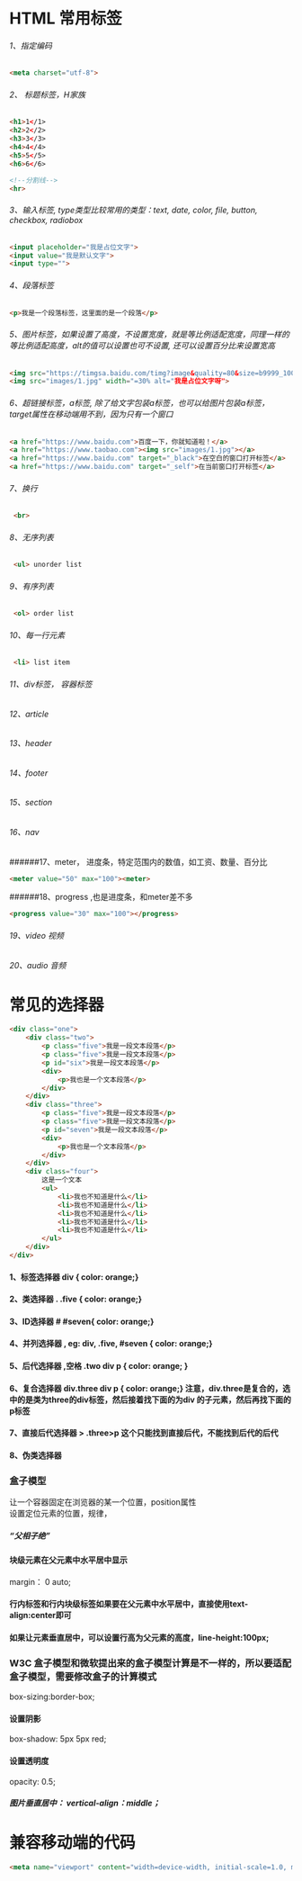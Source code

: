 # HTML 常用标签

###### 1、指定编码
```html
<meta charset="utf-8">
```

###### 2、 标题标签，H家族
```html
<h1>1</1>
<h2>2</2>
<h3>3</3>
<h4>4</4>
<h5>5</5>
<h6>6</6>

<!--分割线-->
<hr>
```

###### 3、输入标签, type类型比较常用的类型：text, date, color, file, button, checkbox, radiobox
```html
<input placeholder="我是占位文字">
<input value="我是默认文字">
<input type="">
```

###### 4、段落标签
```html
<p>我是一个段落标签，这里面的是一个段落</p>
```

###### 5、图片标签，如果设置了高度，不设置宽度，就是等比例适配宽度，同理一样的等比例适配高度，alt的值可以设置也可不设置, 还可以设置百分比来设置宽高
```html
<img src="https://timgsa.baidu.com/timg?image&quality=80&size=b9999_10000&sec=1595169990354&di=3b13f3815b76df6a80da9220d08a47e0&imgtype=0&src=http%3A%2F%2Fb-ssl.duitang.com%2Fuploads%2Fitem%2F201705%2F11%2F20170511151045_aezTw.thumb.700_0.png" height=“400” alt="图片显示不出来的时候的占位文字">
<img src="images/1.jpg" width="=30% alt="我是占位文字呀">
```

###### 6、超链接标签，a标签, 除了给文字包装a标签，也可以给图片包装a标签， target属性在移动端用不到，因为只有一个窗口
```html
<a href="https://www.baidu.com">百度一下，你就知道啦！</a>
<a href="https://www.taobao.com"><img src="images/1.jpg"></a>
<a href="https://www.baidu.com" target="_black">在空白的窗口打开标签</a>
<a href="https://www.baidu.com" target="_self">在当前窗口打开标签</a>
```

###### 7、换行
```html
 <br>
```

###### 8、无序列表
```html
 <ul> unorder list
```

###### 9、有序列表
```html
 <ol> order list 
```

###### 10、每一行元素
```html
 <li> list item
```

###### 11、div标签， 容器标签


###### 12、article

###### 13、header

###### 14、footer

###### 15、section

###### 16、nav

######17、meter， 进度条，特定范围内的数值，如工资、数量、百分比
```html
<meter value="50" max="100"><meter>
```

######18、progress ,也是进度条，和meter差不多
```html
<progress value="30" max="100"></progress>
```

###### 19、video 视频

###### 20、audio 音频



# 常见的选择器
```html
<div class="one">
    <div class="two">
        <p class="five">我是一段文本段落</p>
        <p class="five">我是一段文本段落</p>
        <p id="six">我是一段文本段落</p>
        <div>
            <p>我也是一个文本段落</p>
        </div>
    </div>
    <div class="three">
        <p class="five">我是一段文本段落</p>
        <p class="five">我是一段文本段落</p>
        <p id="seven">我是一段文本段落</p>
        <div>
            <p>我也是一个文本段落</p>
        </div>
    </div>
    <div class="four">
        这是一个文本
        <ul>
            <li>我也不知道是什么</li>
            <li>我也不知道是什么</li>
            <li>我也不知道是什么</li>
            <li>我也不知道是什么</li>
            <li>我也不知道是什么</li>
        </ul>
    </div>
</div>
```

#### 1、标签选择器	  		div { color: orange;}
#### 2、类选择器		.		.five { color: orange;}
#### 3、ID选择器		#	#seven{ color: orange;}
#### 4、并列选择器		,		 eg: div, .five, #seven {  color: orange;}
#### 5、后代选择器	,空格	.two div p { color: orange; }
#### 6、复合选择器  div.three div p { color: orange;}	注意，div.three是复合的，选中的是类为three的div标签，然后接着找下面的为div 的子元素，然后再找下面的p标签
#### 7、直接后代选择器 > 		.three>p    这个只能找到直接后代，不能找到后代的后代
#### 8、伪类选择器

### 盒子模型
让一个容器固定在浏览器的某一个位置，position属性<br>
设置定位元素的位置，规律，
##### “父相子绝”

#### 块级元素在父元素中水平居中显示
margin： 0 auto;
#### 行内标签和行内块级标签如果要在父元素中水平居中，直接使用text-align:center即可
#### 如果让元素垂直居中，可以设置行高为父元素的高度，line-height:100px;

### W3C 盒子模型和微软提出来的盒子模型计算是不一样的，所以要适配盒子模型，需要修改盒子的计算模式
box-sizing:border-box;

#### 设置阴影
box-shadow: 5px 5px red;
#### 设置透明度
opacity: 0.5;

##### 图片垂直居中： vertical-align：middle；

# 兼容移动端的代码
```html
<meta name="viewport" content="width=device-width, initial-scale=1.0, maximum-scale=1.0, user-scalable=0">
```


